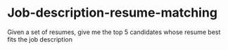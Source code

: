 # Job-description-resume-matching
Given a set of resumes, give me the top 5 candidates whose resume best fits the job description
